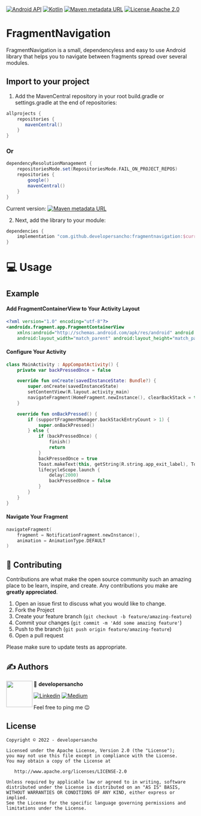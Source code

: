 [![Android API](https://img.shields.io/badge/api-23%2B-yellowgreen.svg?style=for-the-badge)](https://android-arsenal.com/api?level=23)
[![Kotlin](https://img.shields.io/github/license/developersancho/fragmentnavigation.svg?style=for-the-badge&color=orange)](https://kotlinlang.org/)
[![Maven metadata URL](https://img.shields.io/maven-metadata/v?color=blue&metadataUrl=https://s01.oss.sonatype.org/service/local/repo_groups/public/content/io/github/developersancho/FragmentNavigation/maven-metadata.xml&style=for-the-badge)](https://maven-badges.herokuapp.com/maven-central/io.github.developersancho/fragmentnavigation)
[![License Apache 2.0](https://img.shields.io/github/license/developersancho/FragmentNavigation.svg?style=for-the-badge&color=orange)](https://opensource.org/licenses/Apache-2.0)

# FragmentNavigation

FragmentNavigation is a small, dependencyless and easy to use Android library that helps you to
navigate between fragments spread over several modules.

## Import to your project

1. Add the MavenCentral repository in your root build.gradle or settings.gradle at the end of
   repositories:

```gradle
allprojects {
    repositories {
       mavenCentral()
    }
}
```

### Or

```gradle
dependencyResolutionManagement {
    repositoriesMode.set(RepositoriesMode.FAIL_ON_PROJECT_REPOS)
    repositories {
        google()
        mavenCentral()
    }
}
```

Current
version: [![Maven metadata URL](https://img.shields.io/maven-metadata/v?color=blue&metadataUrl=https://s01.oss.sonatype.org/service/local/repo_groups/public/content/io/github/developersancho/FragmentNavigation/maven-metadata.xml&style=for-the-badge)](https://maven-badges.herokuapp.com/maven-central/io.github.developersancho/fragmentnavigation)

2. Next, add the library to your module:

```gradle
dependencies {
    implementation "com.github.developersancho:fragmentnavigation:$currentVersion"
}
```

# 💻 Usage

## Example

#### Add FragmentContainerView to Your Activity Layout

```xml
<?xml version="1.0" encoding="utf-8"?>
<androidx.fragment.app.FragmentContainerView
    xmlns:android="http://schemas.android.com/apk/res/android" android:id="@+id/nav_container"
    android:layout_width="match_parent" android:layout_height="match_parent" />
```

#### Configure Your Activity

```kotlin
class MainActivity : AppCompatActivity() {
    private var backPressedOnce = false

    override fun onCreate(savedInstanceState: Bundle?) {
        super.onCreate(savedInstanceState)
        setContentView(R.layout.activity_main)
        navigateFragment(HomeFragment.newInstance(), clearBackStack = true)
    }

    override fun onBackPressed() {
        if (supportFragmentManager.backStackEntryCount > 1) {
            super.onBackPressed()
        } else {
            if (backPressedOnce) {
                finish()
                return
            }
            backPressedOnce = true
            Toast.makeText(this, getString(R.string.app_exit_label), Toast.LENGTH_SHORT).show()
            lifecycleScope.launch {
                delay(2000)
                backPressedOnce = false
            }
        }
    }
}
```

#### Navigate Your Fragment

```kotlin
navigateFragment(
    fragment = NotificationFragment.newInstance(),
    animation = AnimationType.DEFAULT
)
```

## 🤝 Contributing

Contributions are what make the open source community such an amazing place to be learn, inspire,
and create. Any contributions you make are **greatly appreciated**.

1. Open an issue first to discuss what you would like to change.
2. Fork the Project
3. Create your feature branch (`git checkout -b feature/amazing-feature`)
4. Commit your changes (`git commit -m 'Add some amazing feature'`)
5. Push to the branch (`git push origin feature/amazing-feature`)
6. Open a pull request

Please make sure to update tests as appropriate.

## ✍️ Authors

<a href="https://www.linkedin.com/in/mesut-g-33b41030" target="_blank">
  <img src="https://avatars.githubusercontent.com/u/30066734?v=4" width="70" align="left">
</a>

👤 **developersancho**

[![Linkedin](https://img.shields.io/badge/-linkedin-0077B5?style=for-the-badge&logo=linkedin)](https://www.linkedin.com/in/mesut-g-33b41030/)
[![Medium](https://img.shields.io/badge/-medium-12100E?style=for-the-badge&logo=medium)](https://developersancho.medium.com/)

Feel free to ping me 😉

## License

```license
Copyright © 2022 - developersancho

Licensed under the Apache License, Version 2.0 (the "License");
you may not use this file except in compliance with the License.
You may obtain a copy of the License at

   http://www.apache.org/licenses/LICENSE-2.0

Unless required by applicable law or agreed to in writing, software
distributed under the License is distributed on an "AS IS" BASIS,
WITHOUT WARRANTIES OR CONDITIONS OF ANY KIND, either express or implied.
See the License for the specific language governing permissions and
limitations under the License.
```
